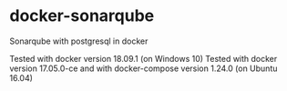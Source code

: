 # docker-sonarqube
Sonarqube with postgresql in docker

Tested with docker version 18.09.1 (on Windows 10)
Tested with docker version 17.05.0-ce and with docker-compose version 1.24.0 (on Ubuntu 16.04)
